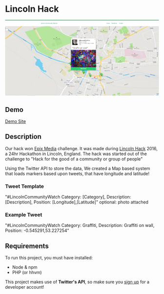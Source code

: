 # Lincoln Hack

![Screenshot](screenshot.png)
## Demo
[Demo Site](https://burnsy.github.io/LincolnHack/)
## Description 

Our hack won [Epix Media](https://www.epixmedia.co.uk/blog/up-all-night-to-get-hacky/) challenge. It was made during [Lincoln Hack](lincolnhack.org) 2016, a 24hr Hackathon in Lincoln, England. The hack was started out of the challenge to "Hack for the good of a community or group of people"

Using the Twitter API to store the data, We created a Map based system that loads markers based upon tweets, that have longitude and latitude!

### Tweet Template
"#LincolnCommunityWatch Category: [Category], Description: [Description], Position: [Longitude],[Latitude]" optional: photo attached

### Example Tweet
"#LincolnCommunityWatch Category: Graffiti, Description: Graffiti on wall, Position: -0.545291,53.227254"

## Requirements

To run this project, you must have installed:

- Node & npm
- PHP (or hhvm)

This project makes use of **Twitter's API**, so make sure you [sign up](https://dev.twitter.com) for a developer account!
